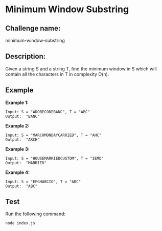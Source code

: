 # Minimum Window Substring

## Challenge name: 

minimum-window-substring

## Description: 

Given a string S and a string T, find the minimum window in S which will contain all the characters in T in complexity O(n).

## Example

**Example 1:**
```
Input: S = "ADOBECODEBANC", T = "ABC" 
Output:  "BANC"
```

**Example 2:**
```
Input: S = "MARCHMONDAYCARRIED", T = "AHC" 
Output:  "ARCH"
```

**Example 3:**
```
Input: S = "HOUSEMARRIEDCUSTOM", T = "IEMD" 
Output:  "MARRIED"
```

**Example 4:**
```
Input: S = "EFGHABCIO", T = "ABC" 
Output:  "ABC"
```
## Test

Run the following command:
```
node index.js
```
